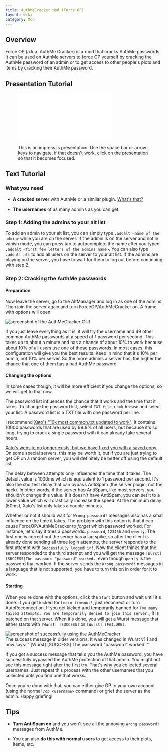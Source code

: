 ```yaml
---
title: AuthMeCracker Mod (Force OP)
layout: wiki
category: Mod
---
```

## Overview
Force OP (a.k.a. AuthMe Cracker) is a mod that cracks AuthMe passwords. It can be used on AuthMe servers to force OP yourself by cracking the AuthMe password of an admin or to get access to other people's plots and items by cracking their AuthMe password.

## Presentation Tutorial

<figure class="margin20 no-margin-left no-margin-right no-margin-top padding10 shadow">
  <div class="video-container">
    <iframe frameborder="0" src="/forceop-tutorial/impress.html"></iframe>
  </div>
  <figcaption>
    <p>
      This is an impress.js presentation. Use the space bar or arrow keys to navigate. if that doesn't work, click on the presentation so that it becomes focused.
    </p>
  </figcaption>
</figure>

## Text Tutorial

### What you need
- **A cracked server** with AuthMe or a similar plugin. [What's that?](http://www.planetminecraft.com/blog/offline-modecracked-servers---what-are-they/)

- **The usernames** of as many admins as you can get.

### Step 1: Adding the admins to your alt list
To add an admin to your alt list, you can simply type `.addalt <name of the admin>` while you are on the server. If the admin is on the server and not in vanish mode, you can press tab to autocomplete the name after you typed `.addalt <first few letters of the admins name>`. You can also type `.addalt all` to add all users on the server to your alt list. If the admins are playing on the server, you have to wait for them to log out before continuing with step 2.

### Step 2: Cracking the AuthMe passwords

#### Preparation
Now leave the server, go to the AltManager and log in as one of the admins. Then join the server again and turn ForceOP/AuthMeCracker on. A frame with options will open:

![screenshot of the AuthMeCracker GUI](https://cloud.githubusercontent.com/assets/10100202/6094241/6a6eb050-af22-11e4-994c-be442c0f9485.png)

If you just leave everything as it is, it will try the username and 49 other common AuthMe passwords at a speed of 1 password per second. This takes up to about a minute and has a chance of about 10% to work because about 10% of all users use one of these passwords. In most cases, this configuration will give you the best results.
Keep in mind that it's 10% per admin, not 10% per server. So the more admins a server has, the higher the chance that one of them has a bad AuthMe password.

#### Changing the options
In some cases though, it will be more efficient if you change the options, so we will get to that now.

The password list influences the chance that it works and the time that it takes. To change the password list, select `TXT file`, click `browse` and select your list. A password list is a TXT file with one password per line. <p> I recommend [Xato's "10k most common.txt updated to work"](https://docs.google.com/file/d/0Bws9O4FTzcmSUDdWdWFqclJ1Wk0/view). It contains 10000 passwords that are used by 99.8% of all users, but because it's so long, trying to crack a single password with it can already take several hours.</p> <ins>Xato's website no longer exists, but we have fixed you with a saved copy.</ins> On some special servers, this may be worth it, but if you are just trying to get OP on a random server, you will definitely be better off using the default list.

The delay between attempts only influences the time that it takes. The default value is 1000ms which is equivalent to 1 password per second. It's also the shortest delay that can bypass AntiSpam (the server plugin, not the hack). In other words, if the server has AntiSpam, like most servers, you shouldn't change this value. If it doesn't have AntiSpam, you can set it to a lower value which will drastically increase the speed. At the minimum delay (50ms), Xato's list only takes a couple minutes.

Whether or not it should wait for `Wrong password!` messages also has a small influence on the time it takes. The problem with this option is that it can cause ForceOP/AuthMeCracker to *forget* which password worked. For instance, let's say it tries 3 passwords: `password`, `123456` and `qwerty`. The first one is correct but the server has a lag spike, so after the client is already done sending all three login attempts, the server responds to the first attempt with `Successfully logged in!`. Now the client thinks that the server responded to the third attempt and you will get the message `[Wurst][SUCCESS]The password "password" worked.`, even though `qwerty` is the password that worked. If the server sends the `Wrong password!` messages in a language that is not supported, you have to turn this on in order for it to work.

#### Starting
When you're done with the options, click the `Start` button and wait until it's done. If you get kicked for `Login timeout!`, just reconnect or turn AutoReconnect on. If you get kicked and temporarily banned for `Too many failed attempts. You are temporarily denied to join this server.`, it is patched on that server. When it's done, you will get a Wurst message that either starts with `[Wurst] [SUCCESS]` or `[Wurst] [FAILURE]`.

<div class="thumbnail">
  <img src="https://cloud.githubusercontent.com/assets/10100202/6094242/6db4c3c6-af22-11e4-8a91-5bec214d4743.png" alt="screenshot of successfully using the AuthMeCracker">
  <div class="caption">
    The success message in older versions. It was changed in Wurst v1.1 and now says:
    <q>
      [Wurst] [SUCCESS] The password "password" worked.
    </q>
  </div>
</div>

If you got a success message that tells you the AuthMe password, you have successfully bypassed the AuthMe protection of that admin. You might not see this message right after the first try. That's why you collected several usernames. Just repeat this process with the other usernames that you collected until you find one that works.

Once you're done with that, you can either give OP to your own account (using the normal `/op <username>` command) or grief the server as the admin. Happy griefing!

## Tips
- **Turn AntiSpam on** and you won't see all the annoying `Wrong password!` messages from AuthMe.

- You can also **do this with normal users** to get access to their plots, items, etc.
